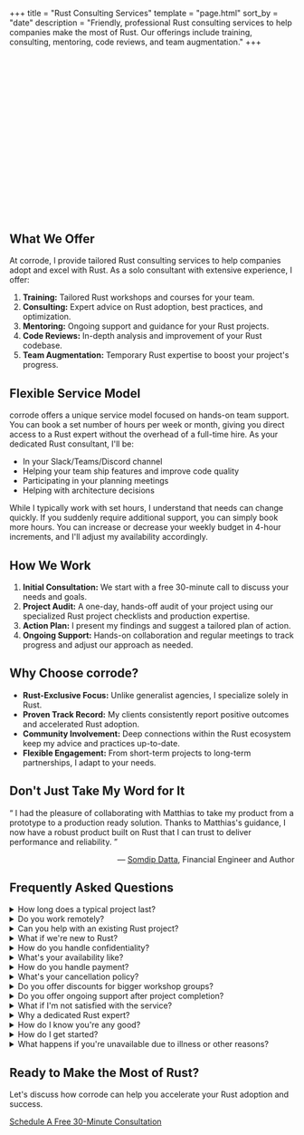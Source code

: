 +++
title = "Rust Consulting Services"
template = "page.html"
sort_by = "date"
description = "Friendly, professional Rust consulting services to help companies make the most of Rust. Our offerings include training, consulting, mentoring, code reviews, and team augmentation."
+++

<script src="https://fast.wistia.com/embed/medias/crzddicf9e.jsonp" async></script><script src="https://fast.wistia.com/assets/external/E-v1.js" async></script><div class="wistia_responsive_padding" style="padding:56.25% 0 0 0;position:relative;"><div class="wistia_responsive_wrapper" style="height:100%;left:0;position:absolute;top:0;width:100%;"><div class="wistia_embed wistia_async_crzddicf9e seo=false videoFoam=true" style="height:100%;position:relative;width:100%"><div class="wistia_swatch" style="height:100%;left:0;opacity:0;overflow:hidden;position:absolute;top:0;transition:opacity 200ms;width:100%;"><img src="https://fast.wistia.com/embed/medias/crzddicf9e/swatch" style="filter:blur(5px);height:100%;object-fit:contain;width:100%;" alt="" aria-hidden="true" onload="this.parentNode.style.opacity=1;" /></div></div></div></div>

## What We Offer

At corrode, I provide tailored Rust consulting services to help companies adopt and excel with Rust. As a solo consultant with extensive experience, I offer:

1. **Training:** Tailored Rust workshops and courses for your team.
2. **Consulting:** Expert advice on Rust adoption, best practices, and optimization.
3. **Mentoring:** Ongoing support and guidance for your Rust projects.
4. **Code Reviews:** In-depth analysis and improvement of your Rust codebase.
5. **Team Augmentation:** Temporary Rust expertise to boost your project's progress.

## Flexible Service Model

corrode offers a unique service model focused on hands-on team support. You can book a set number of hours per week or month, giving you direct access to a Rust expert without the overhead of a full-time hire. As your dedicated Rust consultant, I'll be:

- In your Slack/Teams/Discord channel
- Helping your team ship features and improve code quality
- Participating in your planning meetings
- Helping with architecture decisions

While I typically work with set hours, I understand that needs can change quickly. If you suddenly require additional support, you can simply book more hours. You can increase or decrease your weekly budget in 4-hour increments, and I'll adjust my availability accordingly. 

## How We Work

1. **Initial Consultation:** We start with a free 30-minute call to discuss your needs and goals.
2. **Project Audit:** A one-day, hands-off audit of your project using our specialized Rust project checklists and production expertise.
3. **Action Plan:** I present my findings and suggest a tailored plan of action.
4. **Ongoing Support:** Hands-on collaboration and regular meetings to track progress and adjust our approach as needed.

## Why Choose corrode?

- **Rust-Exclusive Focus:** Unlike generalist agencies, I specialize solely in Rust.
- **Proven Track Record:** My clients consistently report positive outcomes and accelerated Rust adoption.
- **Community Involvement:** Deep connections within the Rust ecosystem keep
my advice and practices up-to-date.
- **Flexible Engagement:** From short-term projects to long-term partnerships, I adapt to your needs.

## Don't Just Take My Word for It

<q>
    I had the pleasure of collaborating with
    Matthias to take my product from a prototype to
    a production ready solution. Thanks
    to Matthias's guidance, I now have a robust
    product built on Rust that I can trust to
    deliver performance and reliability.
</q>
<p style="text-align:right">
&mdash; <a href="https://www.linkedin.com/in/somdip-datta/">Somdip Datta</a>, Financial Engineer and Author
</p>



## Frequently Asked Questions

<div class="faq-section">
  <details class="faq-item">
      <summary>How long does a typical project last?</summary>
      <p>Project durations vary based on scope and complexity. Typically, engagements range from a few weeks for focused tasks to several months for more comprehensive projects. We'll discuss timelines during our initial consultation.</p>
  </details>

  <details class="faq-item">
      <summary>Do you work remotely?</summary>
      <p>Yes, I work remotely with clients worldwide. However, I'm also open to on-site visits if needed, especially for workshops or kick-off meetings.</p>
  </details>

  <details class="faq-item">
      <summary>Can you help with an existing Rust project?</summary>
      <p>Absolutely! Whether you need help optimizing an existing codebase, expanding functionality, or conducting code reviews, I can assist with projects at any stage of development.</p>
  </details>
  
  <details class="faq-item">
      <summary>What if we're new to Rust?</summary>
      <p>That's perfectly fine! I specialize in helping teams adopt Rust. We can start with training sessions and gradually move into more hands-on development as your team's comfort with Rust grows.</p>
  </details>
  
  <details class="faq-item">
      <summary>How do you handle confidentiality?</summary>
      <p>I take confidentiality very seriously. I'm happy to sign NDAs and work within your company's security protocols to ensure all project details remain confidential.</p>
  </details>
  
  <details class="faq-item">
      <summary>What's your availability like?</summary>
      <p>My availability varies, but I always strive to accommodate my clients' needs. It's best to reach out early so we can plan accordingly. For urgent requests, I'll do my best to adjust my schedule.</p>
  </details>
  
  <details class="faq-item">
      <summary>How do you handle payment?</summary>
      <p>I accept payment via bank transfer or credit card. We'll discuss payment terms and schedules during our initial consultation.</p>
  </details>
  
  <details class="faq-item">
      <summary>What's your cancellation policy?</summary>
      <p>I understand that plans can change. Therefore you can cancel our services at the end of any month with no further obligation.</p>
  </details>
  
  <details class="faq-item">
      <summary>Do you offer discounts for bigger workshop groups?</summary>
      <p>Yes, you can save 25% on the total cost for groups of 7 or more participants. Please contact me for more details.</p>
  </details>
  
  <details class="faq-item">
    <summary>Do you offer ongoing support after project completion?</summary>
    <p>Yes, I can provide ongoing support and maintenance as needed. We can discuss post-project support options based on your specific needs.</p>
  </details>
  
  <details class="faq-item">
    <summary>What if I'm not satisfied with the service?</summary>
    <p>I take great pride in my work and strive to ensure that all my clients are satisfied. If you're not happy with the service, you won't have to pay for it. Your satisfaction is my top priority.</p>
  </details>
  
  <details class="faq-item">
    <summary>Why a dedicated Rust expert?</summary>
    <p>Haven't you ever been to a restaurant that serves everything from sushi to pizza? How does that make you feel about the quality of the food? The same applies to software development. A generalist might be able to help you with many things, but they won't be able to provide the same level of expertise as a specialist.</p>
    <p>If you want sushi or pizza, I can recommend a great place around Düsseldorf, but for Rust, you're in the right place!</p>
  </details>
  
  <details class="faq-item">
    <summary>How do I know you're any good?</summary>
    <p>I am a passionate open-source maintainer. Some popular Rust crates I built are <a href="https://github.com/tinysearch/tinysearch">tinysearch</a>, <a href=" https://github.com/mre/hyperjson">hyperjson</a>, and <a href="https://github.com/lycheeverse/lychee">lychee</a>. My projects are used by companies like Google, Microsoft, and Amazon and integrated into more than 10,000 repositories.
    </p>
    <p>
      If you want to check how I communicate, check out my <a href="/podcast">podcast</a> where I talk to decision makers and lead engineers about Rust adoption in their companies.
    </p>
  </details>
  
  <details class="faq-item">
    <summary>How do I get started?</summary>
    <p>Getting started is easy! Simply <a href="https://cal.com/corrode">schedule a free consultation call</a> with me to discuss your project needs and goals. We'll take it from there!</p>
  </details>

  <details class="faq-item">
    <summary>What happens if you're unavailable due to illness or other reasons?</summary>
    <p>As a solo consultant, I strive to maintain clear communication with my clients. In case of planned absences, I'll notify you well in advance. For unexpected issues, I have a network of trusted Rust experts who can provide backup support if absolutely necessary, ensuring your project stays on track. However, this would only be done with your explicit approval.</p>
  </details>
</div>

## Ready to Make the Most of Rust?

Let's discuss how corrode can help you accelerate your Rust adoption and success. 

<a href="https://cal.com/corrode" target="_blank" class="cta-button">
    Schedule A Free 30-Minute Consultation
</a>
